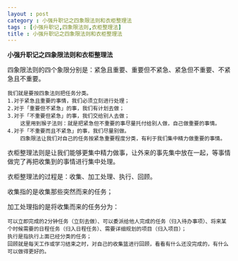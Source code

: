 ```yaml
---
layout : post
category : 小强升职记之四象限法则和衣柜整理法
tags : [小强升职记,四象限法则,衣柜整理法]
title : 小强升职记之四象限法则和衣柜整理法
---
```


**小强升职记之四象限法则和衣柜整理法**

四象限法则的四个象限分别是：紧急且重要、重要但不紧急、紧急但不重要、不紧急且不重要。

	我们就是要按四象法则把任务分类。
	1.对于紧急且重要的事情，我们必须立刻进行处理；
	2.对于「重要但不紧急」的事，我们有计划去做；
	3.对于「不重要但紧急」的事，我们交给别人去做；
		这里用到猴子法则：就是把紧急但不重要的事尽量托付给别人做，自己做重要的事情。
	4.对于「不重要而且不紧急」的事，我们尽量别做。 
		四象限法让我们对自己的任务按紧急重要程度分类，有利于我们集中精力做重要的事情。
衣柜整理法则是让我们能够更集中精力做事，让外来的事先集中放在一起，等事情做完了再把收集到的事情进行集中处理。
 
衣柜整理法的过程是：收集、加工处理、执行、回顾。

收集指的是收集那些突然而来的任务；

加工处理指的是将收集而来的任务分为：

	可以立即完成的2分钟任务（立刻去做）、可以委派给他人完成的任务（归入待办事项）、将来某个时候需要的日程任务（归入日程任务）、需要详细规划的项目（归入项目）；
	执行是指执行上面已经分类的任务；
	回顾就是每天工作或学习结束之时，对自己的收集篮进行回顾，看看有什么还没完成的，有什么可以做得更好的。